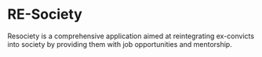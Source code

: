 # RE-Society
Resociety is a comprehensive application aimed at reintegrating ex-convicts into society by providing them with job opportunities and mentorship. 
